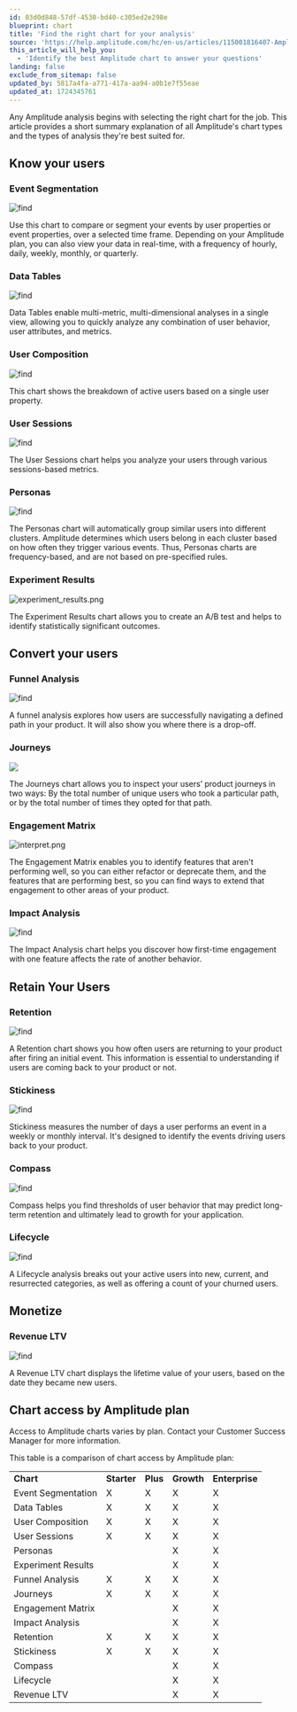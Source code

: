 ```yaml
---
id: 03d0d848-57df-4530-bd40-c305ed2e298e
blueprint: chart
title: 'Find the right chart for your analysis'
source: 'https://help.amplitude.com/hc/en-us/articles/115001816407-Amplitude-s-charts-Find-the-right-one-for-your-analysis'
this_article_will_help_you:
  - 'Identify the best Amplitude chart to answer your questions'
landing: false
exclude_from_sitemap: false
updated_by: 5817a4fa-a771-417a-aa94-a0b1e7f55eae
updated_at: 1724345761
---
```

Any Amplitude analysis begins with selecting the right chart for the job. This article provides a short summary explanation of all Amplitude's chart types and the types of analysis they're best suited for.


## Know your users

### Event Segmentation

![find](/docs/output/img/charts/find-the-right-chart-event-seg.png)

Use this chart to compare or segment your events by user properties or event properties, over a selected time frame. Depending on your Amplitude plan, you can also view your data in real-time, with a frequency of hourly, daily, weekly, monthly, or quarterly.

### Data Tables

![find](/docs/output/img/charts/find-the-right-chart-data-tables.png)

Data Tables enable multi-metric, multi-dimensional analyses in a single view, allowing you to quickly analyze any combination of user behavior, user attributes, and metrics.

### User Composition

![find](/docs/output/img/charts/find-the-right-chart-uc.png)

This chart shows the breakdown of active users based on a single user property.

### User Sessions

![find](/docs/output/img/charts/find-the-right-chart-us.png)

The User Sessions chart helps you analyze your users through various sessions-based metrics.

### Personas

![find](/docs/output/img/charts/find-the-right-chart-personas.png)

The Personas chart will automatically group similar users into different clusters. Amplitude determines which users belong in each cluster based on how often they trigger various events. Thus, Personas charts are frequency-based, and are not based on pre-specified rules.

### Experiment Results

![experiment_results.png](/docs/output/img/charts/find-the-right-chart-experiment-results.png)

The Experiment Results chart allows you to create an A/B test and helps to identify statistically significant outcomes. 

## Convert your users

### Funnel Analysis

![find](/docs/output/img/charts/find-the-right-chart-funnels.png)

A funnel analysis explores how users are successfully navigating a defined path in your product. It will also show you where there is a drop-off.

### Journeys

![](/docs/output/img/charts/find-the-right-chart-journeys.png)

The Journeys chart allows you to inspect your users’ product journeys in two ways: By the total number of unique users who took a particular path, or by the total number of times they opted for that path.

### Engagement Matrix

![interpret.png](/docs/output/img/engagement-matrix/interpret.png)

The Engagement Matrix enables you to identify features that aren't performing well, so you can either refactor or deprecate them, and the features that are performing best, so you can find ways to extend that engagement to other areas of your product.

### Impact Analysis

![find](/docs/output/img/charts/find-the-right-chart-impact-analysis.png)

The Impact Analysis chart helps you discover how first-time engagement with one feature affects the rate of another behavior.

## Retain Your Users

### Retention

![find](/docs/output/img/charts/find-the-right-chart-retention.png)

A Retention chart shows you how often users are returning to your product after firing an initial event. This information is essential to understanding if users are coming back to your product or not.

### Stickiness

![find](/docs/output/img/charts/find-the-right-chart-stickiness.png)

Stickiness measures the number of days a user performs an event in a weekly or monthly interval. It's designed to identify the events driving users back to your product.

### Compass

![find](/docs/output/img/charts/find-the-right-chart-compass.png)

Compass helps you find thresholds of user behavior that may predict long-term retention and ultimately lead to growth for your application.

### Lifecycle

![find](/docs/output/img/charts/find-the-right-chart-lifecycle.png)

A Lifecycle analysis breaks out your active users into new, current, and resurrected categories, as well as offering a count of your churned users.

## Monetize

### Revenue LTV

![find](/docs/output/img/charts/find-the-right-chart-revenue-ltv.png)

A Revenue LTV chart displays the lifetime value of your users, based on the date they became new users.

## Chart access by Amplitude plan

Access to Amplitude charts varies by plan. Contact your Customer Success Manager for more information.

This table is a comparison of chart access by Amplitude plan:

|  |  |  |  |  |
| --- | --- | --- | --- | --- |
| **Chart** | **Starter** | **Plus** | **Growth** | **Enterprise** |
| Event Segmentation | X | X | X | X |
| Data Tables | X | X | X | X |
| User Composition | X | X | X | X |
| User Sessions | X | X | X | X |
| Personas |  |  | X | X |
| Experiment Results |  |  | X | X |
| Funnel Analysis | X | X | X | X |
| Journeys | X | X | X | X |
| Engagement Matrix |  |  | X | X |
| Impact Analysis |  |  | X | X |
| Retention | X | X | X | X |
| Stickiness | X | X | X | X |
| Compass |  |  | X | X |
| Lifecycle |  |  | X | X |
| Revenue LTV |  |  | X | X |
